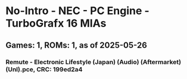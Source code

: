 # No-Intro - NEC - PC Engine - TurboGrafx 16 MIAs
## Games: 1, ROMs: 1, as of 2025-05-26

### Remute - Electronic Lifestyle (Japan) (Audio) (Aftermarket) (Unl).pce, CRC: 199ed2a4
